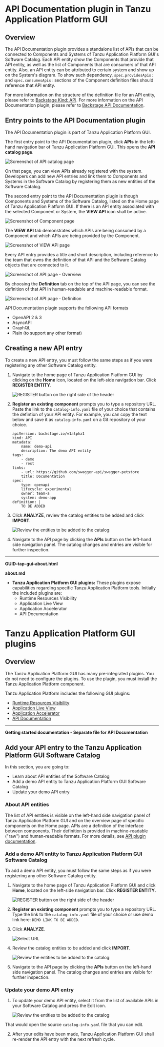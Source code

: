 # API Documentation plugin in Tanzu Application Platform GUI

## <a id="overview"></a> Overview

The API Documentation plugin provides a standalone list of APIs that can be connected to Components and Systems of Tanzu Application Platform GUI's Software Catalog. Each API entity show the Components that provide that API entity, as well as the list of Components that are consumers of that API entity. Also, an API entity can be attributed to certain system and show up on the System's diagram. To show such dependency, `spec.providesApis:` and `spec.consumesApis:` sections of the Component definition files should reference that API entity.

For more information on the structure of the definition file for an API entity, please refer to [Backstage Kind: API](https://backstage.io/docs/features/software-catalog/descriptor-format#kind-api). For more information on the API Documentation plugin, please refer to [Backstage API Documentation](https://github.com/backstage/backstage/blob/master/plugins/api-docs/README.md).

## <a id='entry-point'></a>Entry points to the API Documentation plugin

The API Documentation plugin is part of Tanzu Application Platform GUI. 

The first entry point to the API Documentation plugin, click **APIs** in the left-hand navigation bar of Tanzu Application Platform GUI. This opens the **API catalog page**.

![Screenshot of API catalog page](./images/aa1_firstpage.png)

On that page, you can view APIs already registered with the system. Developers can add new API entries and link them to Components and Systems in the Software Catalog by registering them as new entities of the Software Catalog.

The second entry point to the API Documentation plugin is though Components and Systems of the Software Catalog, listed on the Home page of Tanzu Application Platform GUI. If there is an API entity associated with the selected Component or System, the **VIEW API** icon shall be active.

![Screenshot of Component page](./images/aa1_firstpage.png)

The **VIEW API** tab demonstrates which APIs are being consumed by a Component and which APIs are being provided by the Component.

![Screenshot of VIEW API page](./images/aa1_firstpage.png)

Every API entry provides a title and short description, including reference to the team that owns the definition of that API and the Software Catalog objects that are connected to it.

![Screenshot of API page - Overview](./images/aa1_firstpage.png)

By choosing the **Definition** tab on the top of the API page, you can see the definition of that API in human-readable and machine-readable format.

![Screenshot of API page - Definition](./images/aa1_firstpage.png)

API Documentation plugin supports the following API formats
* OpenAPI 2 & 3
* AsyncAPI
* GraphQL
* Plain (to support any other format)

## <a id='create-project'></a>Creating a new API entry

To create a new API entry, you must follow the same steps as if you were registering any other Software Catalog entity.

1. Navigate to the home page of Tanzu Application Platform GUI by clicking on the **Home** icon, located on the left-side navigation bar. Click **REGISTER ENTITY**.

    ![REGISTER button on the right side of the header](images/getting-started-tap-gui-5.png)

2. **Register an existing component** prompts you to type a repository URL. Paste the link to the `catalog-info.yaml` file of your choice that contains the defintion of your API entity. For example, you can copy the text below and save it as `catalog-info.yaml` on a Git repository of your choice.

    ```
    apiVersion: backstage.io/v1alpha1
    kind: API
    metadata:
        name: demo-api
        description: The demo API entity
    tags:
        - demo
        - rest
    links:
        - url: https://github.com/swagger-api/swagger-petstore
        title: Documentation
    spec:
        type: openapi
        lifecycle: experimental
        owner: team-a
        system: demo-app
    definition: |
        TO BE ADDED
    ```


3. Click **ANALYZE**, review the catalog entities to be added and click **IMPORT**.

    ![Review the entities to be added to the catalog](images/getting-started-tap-gui-7.png)

4. Navigate to the API page by clicking the **APIs** button on the left-hand side navigation panel. The catalog changes and entries are visible for further inspection.

---



**GUID-tap-gui-about.html**

**about.md**

* **Tanzu Application Platform GUI plugins:**
  These plugins expose capabilities regarding specific Tanzu Application Platform tools.
  Initially the included plugins are:
  * Runtime Resources Visibility
  * Application Live View
  * Application Accelerator
  * API Documentation


# Tanzu Application Platform GUI plugins

## <a id="overview"></a> Overview

The Tanzu Application Platform GUI has many pre-integrated plugins.
You do not need to configure the plugins. To use the plugin,
you must install the Tanzu Application Platform component.

Tanzu Application Platform includes the following GUI plugins:

- [Runtime Resources Visibility](runtime-resource-visibility.md)
- [Application Live View](app-live-view.md)
- [Application Accelerator](application-accelerator.md)
- [API Documentation](LINK-TO-FILE.md)

---

**Getting started documentation - Separate file for API Documentation**

## <a id="dev-first-app"></a>Add your API entry to the Tanzu Application Platform GUI Software Catalog

In this section, you are going to:

  - Learn about API entities of the Software Catalog
  - Add a demo API entity to Tanzu Application Platform GUI Software Catalog
  - Update your demo API entry

### <a id="about-app-accs"></a>About API entities

The list of API entities is visible on the left-hand side navigation panel of Tanzu Application Platform GUI and on the overview page of specific components on the Home page. APIs are a definition of the interface between components. Their definition is provided in machine-readable ("raw")  and human-readable formats. For more details, see [API plugin documentation](#TO-BE-ADDED).


### <a id="deploy-your-app"></a>Add a demo API entity to Tanzu Application Platform GUI Software Catalog

To add a demo API entity, you must follow the same steps as if you were registering any other Software Catalog entity.

1. Navigate to the home page of Tanzu Application Platform GUI and click **Home**, located on the left-side navigation bar.
   Click **REGISTER ENTITY**.

    ![REGISTER button on the right side of the header](images/getting-started-tap-gui-5.png)

2. **Register an existing component** prompts you to type a repository URL.
Type the link to the `catalog-info.yaml` file of your choice or use demo link here:
`DEMO LINK TO BE ADDED`.

1. Click **ANALYZE**.

    ![Select URL](images/getting-started-tap-gui-6.png)

2. Review the catalog entities to be added and click **IMPORT**.

    ![Review the entities to be added to the catalog](images/getting-started-tap-gui-7.png)

3. Navigate to the API page by clicking the **APIs** button on the left-hand side navigation panel. The catalog changes and entries are visible for further inspection.

### <a id="deploy-your-app"></a>Update your demo API entry

1. To update your demo API entity, select it from the list of available APIs in your Software Catalog and press the Edit icon. 

    ![Review the entities to be added to the catalog](images/getting-started-tap-gui-7.png)

That would open the source `catalog-info.yaml` file that you can edit. 

2. After your edits have been made, Tanzu Application Platform GUI shall re-render the API entry with the next refresh cycle.